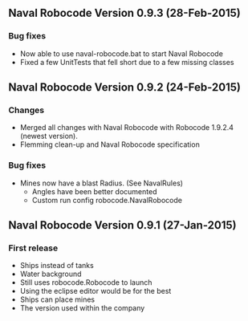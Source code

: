 ## Naval Robocode Version 0.9.3 (28-Feb-2015)

### Bug fixes
* Now able to use naval-robocode.bat to start Naval Robocode
* Fixed a few UnitTests that fell short due to a few missing classes

## Naval Robocode Version 0.9.2 (24-Feb-2015)

### Changes
* Merged all changes with Naval Robocode with Robocode 1.9.2.4 (newest version).
* Flemming clean-up and Naval Robocode specification

### Bug fixes
* Mines now have a blast Radius. (See NavalRules)
	* Angles have been better documented
	* Custom run config robocode.NavalRobocode

## Naval Robocode Version 0.9.1 (27-Jan-2015)

### First release
* Ships instead of tanks
* Water background
* Still uses robocode.Robocode to launch
* Using the eclipse editor would be for the best
* Ships can place mines
* The version used within the company